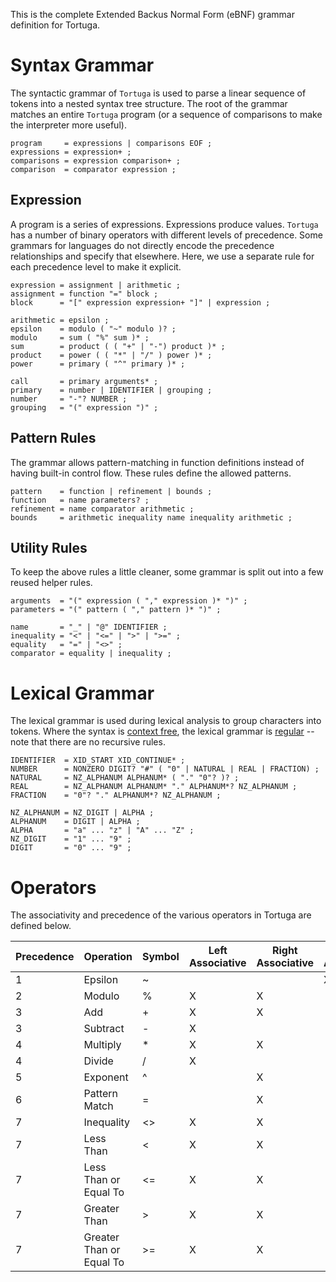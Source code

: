 This is the complete Extended Backus Normal Form (eBNF) grammar definition for Tortuga.

# Syntax Grammar
The syntactic grammar of `Tortuga` is used to parse a linear sequence of tokens into a nested syntax tree structure. The root of the grammar matches an entire `Tortuga` program (or a sequence of comparisons to make the interpreter more useful).

```ebnf
program     = expressions | comparisons EOF ;
expressions = expression+ ;
comparisons = expression comparison+ ;
comparison  = comparator expression ;
```

## Expression
A program is a series of expressions. Expressions produce values. `Tortuga` has a number of binary operators with different levels of precedence. Some grammars for languages do not directly encode the precedence relationships and specify that elsewhere. Here, we use a separate rule for each precedence level to make it explicit.

```ebnf
expression = assignment | arithmetic ;
assignment = function "=" block ;
block      = "[" expression expression+ "]" | expression ;

arithmetic = epsilon ;
epsilon    = modulo ( "~" modulo )? ;
modulo     = sum ( "%" sum )* ;
sum        = product ( ( "+" | "-") product )* ;
product    = power ( ( "*" | "/" ) power )* ;
power      = primary ( "^" primary )* ;

call       = primary arguments* ;
primary    = number | IDENTIFIER | grouping ;
number     = "-"? NUMBER ;
grouping   = "(" expression ")" ;
```

## Pattern Rules
The grammar allows pattern-matching in function definitions instead of having built-in control flow. These rules define the allowed patterns.

```ebnf
pattern    = function | refinement | bounds ;
function   = name parameters? ;
refinement = name comparator arithmetic ;
bounds     = arithmetic inequality name inequality arithmetic ;
```

## Utility Rules
To keep the above rules a little cleaner, some grammar is split out into a few reused helper rules.

```ebnf
arguments  = "(" expression ( "," expression )* ")" ;
parameters = "(" pattern ( "," pattern )* ")" ;

name       = "_" | "@" IDENTIFIER ;
inequality = "<" | "<=" | ">" | ">=" ;
equality   = "=" | "<>" ;
comparator = equality | inequality ;
```

# Lexical Grammar
The lexical grammar is used during lexical analysis to group characters into tokens. Where the syntax is [context free](https://en.wikipedia.org/wiki/Context-free_grammar), the lexical grammar is [regular](https://en.wikipedia.org/wiki/Regular_grammar) -- note that there are no recursive rules.

```ebnf
IDENTIFIER  = XID_START XID_CONTINUE* ;
NUMBER      = NONZERO DIGIT? "#" ( "0" | NATURAL | REAL | FRACTION) ;
NATURAL     = NZ_ALPHANUM ALPHANUM* ( "." "0"? )? ;
REAL        = NZ_ALPHANUM ALPHANUM* "." ALPHANUM*? NZ_ALPHANUM ;
FRACTION    = "0"? "." ALPHANUM*? NZ_ALPHANUM ;

NZ_ALPHANUM = NZ_DIGIT | ALPHA ;                
ALPHANUM    = DIGIT | ALPHA ;
ALPHA       = "a" ... "z" | "A" ... "Z" ;
NZ_DIGIT    = "1" ... "9" ;
DIGIT       = "0" ... "9" ;
```

# Operators
The associativity and precedence of the various operators in Tortuga are defined below.

| Precedence | Operation                | Symbol | Left Associative | Right Associative | Non-Associative |
|:-----------|:-------------------------|--------|------------------|-------------------|-----------------|
| 1          | Epsilon                  | ~      |                  |                   | X               |
| 2          | Modulo                   | %      | X                | X                 |                 |
| 3          | Add                      | +      | X                | X                 |                 |
| 3          | Subtract                 | -      | X                |                   |                 |
| 4          | Multiply                 | *      | X                | X                 |                 |
| 4          | Divide                   | /      | X                |                   |                 |
| 5          | Exponent                 | ^      |                  | X                 |                 |
| 6          | Pattern Match            | =      |                  | X                 |                 |
| 7          | Inequality               | <>     | X                | X                 |                 |
| 7          | Less Than                | <      | X                | X                 |                 |
| 7          | Less Than or Equal To    | <=     | X                | X                 |                 |
| 7          | Greater Than             | >      | X                | X                 |                 |
| 7          | Greater Than or Equal To | >=     | X                | X                 |                 |